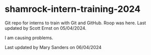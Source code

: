 # shamrock-intern-training-2024

Git repo for interns to train with Git and GitHub.
Roop was here.
Last updated by Scott Ernst on 05/04/2024.

I am causing problems.

Last updated by Mary Sanders on 06/04/2024
